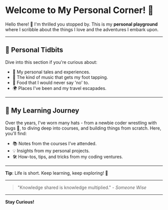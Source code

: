 # Welcome to My Personal Corner! 🚀

Hello there! 👋 I'm thrilled you stopped by. This is my **personal playground** where I scribble about the things I love and the adventures I embark upon.

---

## 🎨 Personal Tidbits

Dive into this section if you're curious about:
- 📜 My personal tales and experiences.
- 🎵 The kind of music that gets my foot tapping.
- 🍝 Food that I would never say 'no' to.
- 🌍 Places I've been and my travel escapades.

<!-- 🔗 [Explore Personal Articles](#) -->

---

## 📘 My Learning Journey

Over the years, I've worn many hats - from a newbie coder wrestling with bugs 🐛, to diving deep into courses, and building things from scratch. Here, you'll find:

- 📚 Notes from the courses I've attended.
- 💡 Insights from my personal projects.
- 🛠 How-tos, tips, and tricks from my coding ventures.

<!-- 🔗 [Dive into My Notes](#) -->

---

**Tip**: Life is short. Keep learning, keep exploring! 🌟

---

> "Knowledge shared is knowledge multiplied." - *Someone Wise*

---

**Stay Curious!**
